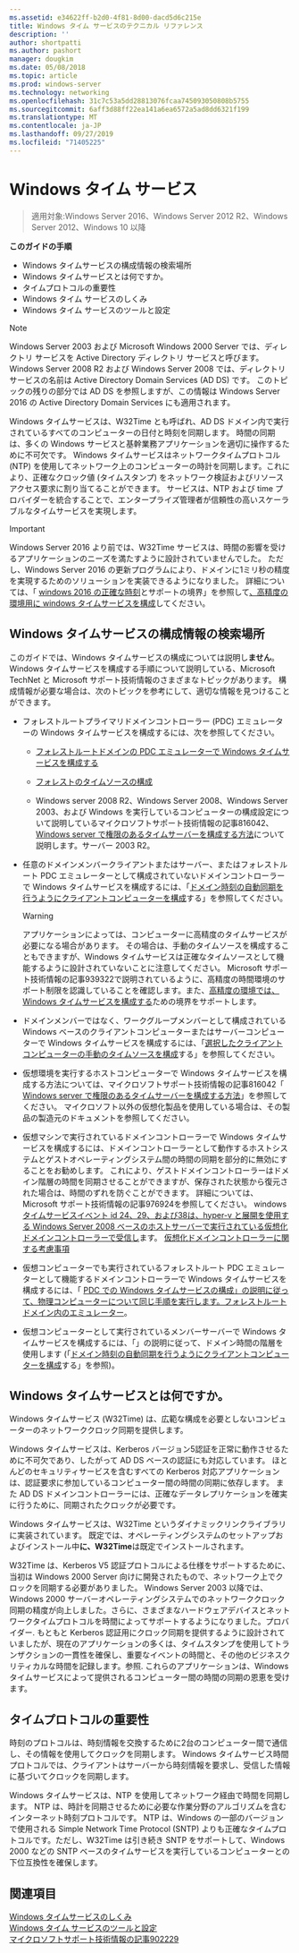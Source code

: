 ```yaml
---
ms.assetid: e34622ff-b2d0-4f81-8d00-dacd5d6c215e
title: Windows タイム サービスのテクニカル リファレンス
description: ''
author: shortpatti
ms.author: pashort
manager: dougkim
ms.date: 05/08/2018
ms.topic: article
ms.prod: windows-server
ms.technology: networking
ms.openlocfilehash: 31c7c53a5dd28813076fcaa745093050808b5755
ms.sourcegitcommit: 6aff3d88ff22ea141a6ea6572a5ad8dd6321f199
ms.translationtype: MT
ms.contentlocale: ja-JP
ms.lasthandoff: 09/27/2019
ms.locfileid: "71405225"
---
```

# <a name="windows-time-service"></a>Windows タイム サービス

>適用対象:Windows Server 2016、Windows Server 2012 R2、Windows Server 2012、Windows 10 以降


**このガイドの手順**  
  
* Windows タイムサービスの構成情報の検索場所  
* Windows タイムサービスとは何ですか。  
* タイムプロトコルの重要性  
* Windows タイム サービスのしくみ   
* Windows タイム サービスのツールと設定  
  
> [!NOTE]  
> Windows Server 2003 および Microsoft Windows 2000 Server では、ディレクトリ サービスを Active Directory ディレクトリ サービスと呼びます。 Windows Server 2008 R2 および Windows Server 2008 では、ディレクトリサービスの名前は Active Directory Domain Services (AD DS) です。 このトピックの残りの部分では AD DS を参照しますが、この情報は Windows Server 2016 の Active Directory Domain Services にも適用されます。  
  
Windows タイムサービスは、W32Time とも呼ばれ、AD DS ドメイン内で実行されているすべてのコンピューターの日付と時刻を同期します。 時間の同期は、多くの Windows サービスと基幹業務アプリケーションを適切に操作するために不可欠です。 Windows タイムサービスはネットワークタイムプロトコル (NTP) を使用してネットワーク上のコンピューターの時計を同期します。これにより、正確なクロック値 (タイムスタンプ) をネットワーク検証およびリソースアクセス要求に割り当てることができます。 サービスは、NTP および time プロバイダーを統合することで、エンタープライズ管理者が信頼性の高いスケーラブルなタイムサービスを実現します。
  
> [!IMPORTANT]  
> Windows Server 2016 より前では、W32Time サービスは、時間の影響を受けるアプリケーションのニーズを満たすように設計されていませんでした。  ただし、Windows Server 2016 の更新プログラムにより、ドメインに1ミリ秒の精度を実現するためのソリューションを実装できるようになりました。  詳細については、「 [windows 2016 の正確な時刻](accurate-time.md)とサポートの境界」を参照して[、高精度の環境用に windows タイムサービスを構成](support-boundary.md)してください。  
  
## <a name="BKMK_Config"></a>Windows タイムサービスの構成情報の検索場所  
このガイドでは、Windows タイムサービスの構成については説明し**ません**。 Windows タイムサービスを構成する手順について説明している、Microsoft TechNet と Microsoft サポート技術情報のさまざまなトピックがあります。 構成情報が必要な場合は、次のトピックを参考にして、適切な情報を見つけることができます。  
  
-   フォレストルートプライマリドメインコントローラー (PDC) エミュレーターの Windows タイムサービスを構成するには、次を参照してください。  
  
    -   [フォレストルートドメインの PDC エミュレーターで Windows タイムサービスを構成する](https://docs.microsoft.com/previous-versions/windows/it-pro/windows-server-2008-R2-and-2008/cc731191%28v=ws.10%29) 
  
    -   [フォレストのタイムソースの構成](https://docs.microsoft.com/previous-versions/windows/it-pro/windows-server-2008-r2-and-2008/cc794823%28v%3dws.10%29) 
  
    -   Windows server 2008 R2、Windows Server 2008、Windows Server 2003、および Windows を実行しているコンピューターの構成設定について説明しているマイクロソフトサポート技術情報の記事816042、 [Windows server で権限のあるタイムサーバーを構成する方法](https://go.microsoft.com/fwlink/?LinkID=60402)について説明します。サーバー 2003 R2。  
  
-   任意のドメインメンバークライアントまたはサーバー、またはフォレストルート PDC エミュレーターとして構成されていないドメインコントローラーで Windows タイムサービスを構成するには、「[ドメイン時刻の自動同期を行うようにクライアントコンピューターを構成](https://docs.microsoft.com/previous-versions/windows/it-pro/windows-server-2008-r2-and-2008/cc816884%28v%3dws.10%29)する」を参照してください。  
  
    > [!WARNING]  
    > アプリケーションによっては、コンピューターに高精度のタイムサービスが必要になる場合があります。 その場合は、手動のタイムソースを構成することもできますが、Windows タイムサービスは正確なタイムソースとして機能するように設計されていないことに注意してください。 Microsoft サポート技術情報の記事939322で説明されているように、高精度の時間環境のサポート制限を認識していることを確認します。また、[高精度の環境では、Windows タイムサービスを構成する](support-boundary.md)ための境界をサポートします。  
  
-   ドメインメンバーではなく、ワークグループメンバーとして構成されている Windows ベースのクライアントコンピューターまたはサーバーコンピューターで Windows タイムサービスを構成するには、「[選択したクライアントコンピューターの手動のタイムソースを構成](https://docs.microsoft.com/previous-versions/windows/it-pro/windows-server-2008-r2-and-2008/cc816656%28v%3dws.10%29)する」を参照してください。  
  
-   仮想環境を実行するホストコンピューターで Windows タイムサービスを構成する方法については、マイクロソフトサポート技術情報の記事816042「 [Windows server で権限のあるタイムサーバーを構成する方法](https://go.microsoft.com/fwlink/?LinkID=60402)」を参照してください。 マイクロソフト以外の仮想化製品を使用している場合は、その製品の製造元のドキュメントを参照してください。  
  
-   仮想マシンで実行されているドメインコントローラーで Windows タイムサービスを構成するには、ドメインコントローラーとして動作するホストシステムとゲストオペレーティングシステム間の時間の同期を部分的に無効にすることをお勧めします。 これにより、ゲストドメインコントローラーはドメイン階層の時間を同期させることができますが、保存された状態から復元された場合は、時間のずれを防ぐことができます。 詳細については、Microsoft サポート技術情報の記事976924を参照してください。 windows[タイムサービスイベント id 24、29、および38は、hyper-v と展開を使用する Windows Server 2008 ベースのホストサーバーで実行されている仮想化ドメインコントローラーで受信し](https://go.microsoft.com/fwlink/?LinkID=192236)ます。 [仮想化ドメインコントローラーに関する考慮事項](https://go.microsoft.com/fwlink/?LinkID=192235)  
  
-   仮想コンピューターでも実行されているフォレストルート PDC エミュレーターとして機能するドメインコントローラーで Windows タイムサービスを構成するには、「 [PDC での Windows タイムサービスの構成」の説明に従って、物理コンピューターについて同じ手順を実行します。フォレストルートドメイン内のエミュレーター](https://docs.microsoft.com/previous-versions/windows/it-pro/windows-server-2008-R2-and-2008/cc731191%28v=ws.10%29)。  
  
-   仮想コンピューターとして実行されているメンバーサーバーで Windows タイムサービスを構成するには、「」の説明に従って、ドメイン時間の階層を使用します (「[ドメイン時刻の自動同期を行うようにクライアントコンピューターを構成](https://docs.microsoft.com/previous-versions/windows/it-pro/windows-server-2008-r2-and-2008/cc816884%28v%3dws.10%29)する」を参照)。  
  
## <a name="BKMK_WTS"></a>Windows タイムサービスとは何ですか。  
Windows タイムサービス (W32Time) は、広範な構成を必要としないコンピューターのネットワーククロック同期を提供します。  
  
Windows タイムサービスは、Kerberos バージョン5認証を正常に動作させるために不可欠であり、したがって AD DS ベースの認証にも対応しています。 ほとんどのセキュリティサービスを含むすべての Kerberos 対応アプリケーションは、認証要求に参加しているコンピューター間の時間の同期に依存します。 また AD DS ドメインコントローラーには、正確なデータレプリケーションを確実に行うために、同期されたクロックが必要です。  
  
Windows タイムサービスは、W32Time というダイナミックリンクライブラリに実装されています。 既定では、オペレーティングシステムのセットアップおよびインストール中**に、W32Time**は既定でインストールされます。  
  
W32Time は、Kerberos V5 認証プロトコルによる仕様をサポートするために、当初は Windows 2000 Server 向けに開発されたもので、ネットワーク上でクロックを同期する必要がありました。 Windows Server 2003 以降では、Windows 2000 サーバーオペレーティングシステムでのネットワーククロック同期の精度が向上しました。さらに、さまざまなハードウェアデバイスとネットワークタイムプロトコルを時間によってサポートするようになりました。プロバイダー. もともと Kerberos 認証用にクロック同期を提供するように設計されていましたが、現在のアプリケーションの多くは、タイムスタンプを使用してトランザクションの一貫性を確保し、重要なイベントの時間と、その他のビジネスクリティカルな時間を記録します。参照. これらのアプリケーションは、Windows タイムサービスによって提供されるコンピューター間の時間の同期の恩恵を受けます。  
  
## <a name="BKMK_TimeProtocols"></a>タイムプロトコルの重要性  
時刻のプロトコルは、時刻情報を交換するために2台のコンピューター間で通信し、その情報を使用してクロックを同期します。 Windows タイムサービス時間プロトコルでは、クライアントはサーバーから時刻情報を要求し、受信した情報に基づいてクロックを同期します。  
  
Windows タイムサービスは、NTP を使用してネットワーク経由で時間を同期します。 NTP は、時計を同期させるために必要な作業分野のアルゴリズムを含むインターネット時刻プロトコルです。 NTP は、Windows の一部のバージョンで使用される Simple Network Time Protocol (SNTP) よりも正確なタイムプロトコルです。ただし、W32Time は引き続き SNTP をサポートして、Windows 2000 などの SNTP ベースのタイムサービスを実行しているコンピューターとの下位互換性を確保します。  
  
## <a name="see-also"></a>関連項目  
[Windows タイムサービスのしくみ](How-the-Windows-Time-Service-Works.md)  
[Windows タイム サービスのツールと設定](Windows-Time-Service-Tools-and-Settings.md)  
[マイクロソフトサポート技術情報の記事902229](https://go.microsoft.com/fwlink/?LinkId=186066)